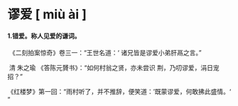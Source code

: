 # 谬爱    [ miù ài ]

#### 1.错爱。称人见爱的谦词。

​	《二刻拍案惊奇》卷三一：“王世名道：‘ 诸兄皆是谬爱小弟肝鬲之言。”

​	  清 朱之瑜 《答陈元贇书》：“如何村翁之贤，亦未尝识 荆，乃叨谬爱，涓日宠招？”

​	 《红楼梦》第一回：“雨村听了，并不推辞，便笑道：’既蒙谬爱，何敢拂此盛情。‘ ”